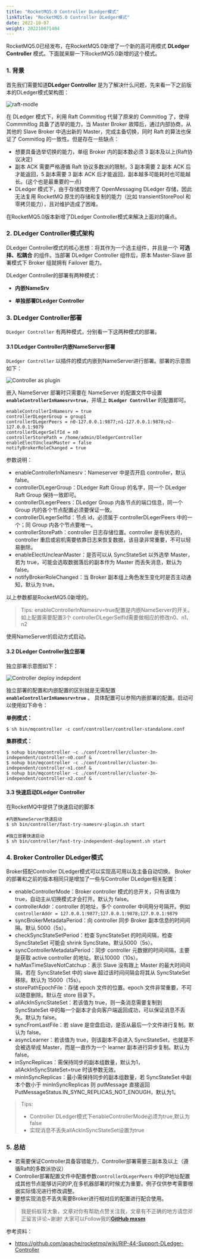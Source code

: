 ```yaml
---
title: "RocketMQ5.0 Controller DLedger模式"
linkTitle: "RocketMQ5.0 Controller DLedger模式"
date: 2022-10-07
weight: 202210071404
---
```


RocketMQ5.0已经发布，在RocketMQ5.0新增了一个新的高可用模式 **DLedger Controller** 模式。下面就来聊一下RocketMQ5.0新增的这个模式。

### 1. 背景

首先我们需要知道**DLedger Controller** 是为了解决什么问题，先来看一下之前版本的DLedger模式架构图：

![raft-modle](https://raw.githubusercontent.com/mxsm/picture/main/rocketmq5/quickstart/raft-modle.png)

在 DLedger 模式下，利用 Raft Commitlog 代替了原来的 Commitlog 了，使得 Commmitlog 具备了选举的能力，当 Master Broker 故障后，通过内部协商，从其他的 Slave Broker 中选出新的 Master，完成主备切换，同时 Raft 的算法也保证了 Commitlog 的一致性。但是存在一些缺点：

- 想要具备选举切换的能力，单组 Broker 内的副本数必须 3 副本及以上(Raft协议决定)
- 副本 ACK 需要严格遵循 Raft 协议多数派的限制，3 副本需要 2 副本 ACK 后才能返回，5 副本需要 3 副本 ACK 后才能返回，副本越多可能耗时也可能越长。(这个也是最重要的一点)
- DLedger 模式下，由于存储库使用了 OpenMessaging DLedger 存储，因此无法复用 RocketMQ 原生的存储和复制的能力（比如 transientStorePool 和零拷贝能力），且对维护造成了困难。

在RocketMQ5.0版本新增了DLedger Controller模式来解决上面对的痛点。

### 2. DLedger Controller模式架构

DLedger Controller模式的核心思想：将其作为一个选主组件，并且是一个 **可选择、松耦合** 的组件。当部署 DLedger Controller 组件后，原本 Master-Slave 部署模式下 Broker 组就拥有 Failover 能力。

DLedger Controller的部署有两种模式：

- **内嵌NameSrv**

- **单独部署DLedger Controller**

### 3. DLedger Controller部署

`DLedger Controller` 有两种模式，分别看一下这两种模式的部署。

#### 3.1 DLedger Controller内嵌NameServer部署

`DLedger Controller` 以插件的模式内嵌到NameServer进行部署。部署的示意图如下：

![Controller as plugin](https://raw.githubusercontent.com/mxsm/picture/main/rocketmq5/quickstart/Controller%20as%20plugin.png)

嵌入 NameServer 部署时只需要在 NameServer 的配置文件中设置 **`enableControllerInNamesrv=true`**，并填上 **`DLedger Controller`** 的配置即可。

```properties
enableControllerInNamesrv = true 
controllerDLegerGroup = group1
controllerDLegerPeers = n0-127.0.0.1:9877;n1-127.0.0.1:9878;n2-127.0.0.1:9879
controllerDLegerSelfId = n0
controllerStorePath = /home/admin/DledgerController
enableElectUncleanMaster = false
notifyBrokerRoleChanged = true
```

参数说明：

- enableControllerInNamesrv：Nameserver 中是否开启 controller，默认 false。
- controllerDLegerGroup：DLedger Raft Group 的名字，同一个 DLedger Raft Group 保持一致即可。
- controllerDLegerPeers：DLedger Group 内各节点的端口信息，同一个 Group 内的各个节点配置必须要保证一致。
- controllerDLegerSelfId：节点 id，必须属于 controllerDLegerPeers 中的一个；同 Group 内各个节点要唯一。
- controllerStorePath：controller 日志存储位置。controller 是有状态的，controller 重启或宕机需要依靠日志来恢复数据，该目录非常重要，不可以轻易删除。
- enableElectUncleanMaster：是否可以从 SyncStateSet 以外选举 Master，若为 true，可能会选取数据落后的副本作为 Master 而丢失消息，默认为 false。
- notifyBrokerRoleChanged：当 Broker 副本组上角色发生变化时是否主动通知，默认为 true。

以上参数都是RocketMQ5.0新增的。

> Tips: enableControllerInNamesrv=true配置是内嵌NameServer的开关。如上配置需要配置3个 controllerDLegerSelfId需要做相应的修改n0、n1、n2

使用NameServer的启动方式启动。

#### 3.2 DLedger Controller独立部署

独立部署示意图如下：

![Controller deploy indepdent](https://raw.githubusercontent.com/mxsm/picture/main/rocketmq5/quickstart/Controller%20deploy%20indepdent.png)

独立部署的配置和内嵌配置的区别就是无需配置 **`enableControllerInNamesrv=true`** 。 具体配置可以参照内嵌部署的配置。启动可以使用如下命令：

**单例模式：**

```shell
$ sh bin/mqcontroller -c conf/controller/controller-standalone.conf
```

**集群模式：**

```shell
$ nohup bin/mqcontroller -c ./conf/controller/cluster-3n-independent/controller-n0.conf &
$ nohup bin/mqcontroller -c ./conf/controller/cluster-3n-independent/controller-n1.conf &
$ nohup bin/mqcontroller -c ./conf/controller/cluster-3n-independent/controller-n2.conf &
```

#### 3.3 快速启动DLedger Controller

在RocketMQ中提供了快速启动的脚本

```shell
#内嵌NameServer快速启动
$ sh bin/controller/fast-try-namesrv-plugin.sh start

#独立部署快速启动
$ sh bin/controller/fast-try-independent-deployment.sh start
```

### 4. Broker Controller DLedger模式

Broker搭配Controller DLedger模式可以实现高可用以及主备自动切换。 Broker的部署和之前的版本相同只是增加了一些与Controller DLedger相关配置：

- enableControllerMode：Broker controller 模式的总开关，只有该值为 true，自动主从切换模式才会打开。默认为 false。
- controllerAddr：controller 的地址，多个 controller 中间用分号隔开。例如`controllerAddr = 127.0.0.1:9877;127.0.0.1:9878;127.0.0.1:9879`
- syncBrokerMetadataPeriod：向 controller 同步 Broker 副本信息的时间间隔。默认 5000（5s）。
- checkSyncStateSetPeriod：检查 SyncStateSet 的时间间隔，检查 SyncStateSet 可能会 shrink SyncState。默认5000（5s）。
- syncControllerMetadataPeriod：同步 controller 元数据的时间间隔，主要是获取 active controller 的地址。默认10000（10s）。
- haMaxTimeSlaveNotCatchup：表示 Slave 没有跟上 Master 的最大时间间隔，若在 SyncStateSet 中的 slave 超过该时间间隔会将其从 SyncStateSet 移除。默认为 15000（15s）。
- storePathEpochFile：存储 epoch 文件的位置。epoch 文件非常重要，不可以随意删除。默认在 store 目录下。
- allAckInSyncStateSet：若该值为 true，则一条消息需要复制到 SyncStateSet 中的每一个副本才会向客户端返回成功，可以保证消息不丢失。默认为 false。
- syncFromLastFile：若 slave 是空盘启动，是否从最后一个文件进行复制。默认为 false。
- asyncLearner：若该值为 true，则该副本不会进入 SyncStateSet，也就是不会被选举成 Master，而是一直作为一个 learner 副本进行异步复制。默认为false。
- inSyncReplicas：需保持同步的副本组数量，默认为1，allAckInSyncStateSet=true 时该参数无效。
- minInSyncReplicas：最小需保持同步的副本组数量，若 SyncStateSet 中副本个数小于 minInSyncReplicas 则 putMessage 直接返回 PutMessageStatus.IN_SYNC_REPLICAS_NOT_ENOUGH，默认为1。

> Tips: 
>
> - Controller DLedger模式下enableControllerMode必须为true,默认为false
> - 实现消息不丢失allAckInSyncStateSet设置为true

### 5. 总结

- 若需要保证Controller具备容错能力，Controller部署需要三副本及以上（遵循Raft的多数派协议）
- Controller部署配置文件中配置参数`controllerDLegerPeers` 中的IP地址配置成其他节点能够访问的IP,在多机器部署的时候尤为重要。例子仅供参考需要根据实际情况进行修改调整。
- 要想实现消息不丢失需要Broker进行相对应的配置进行配合使用。

> 我是蚂蚁背大象，文章对你有帮助点赞关注我，文章有不正确的地方请您斧正留言评论~谢谢! 大家可以Follow我的[**GitHub mxsm**](https://github.com/mxsm)

参考资料：

- https://github.com/apache/rocketmq/wiki/RIP-44-Support-DLedger-Controller